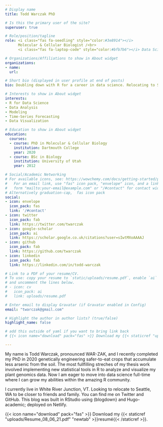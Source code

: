 ```yaml
---
# Display name
title: Todd Warczak PhD

# Is this the primary user of the site?
superuser: true

# Role/position/tagline
role: <i class="fas fa-seedling" style="color:#3e8914"></i>
      Molecular & Cellular Biologist /<br>
      <i class="fas fa-laptop-code" style="color:#bfb7b6"></i> Data Scientist

# Organizations/Affiliations to show in About widget
organizations:
- name:
  url:

# Short bio (displayed in user profile at end of posts)
bio: Doubling down with R for a career in data science. Relocating to Seattle.

# Interests to show in About widget
interests:
- R for Data Science
- Data Analysis
- Modeling
- Time-Series Forecasting
- Data Visualization

# Education to show in About widget
education:
  courses:
  - course: PhD in Molecular & Cellular Biology
    institution: Dartmouth College
    year: 2020
  - course: BSc in Biology
    institution: University of Utah
    year: 2012

# Social/Academic Networking
# For available icons, see: https://wowchemy.com/docs/getting-started/page-builder/#icons
#   For an email link, use "fas" icon pack, "envelope" icon, and a link in the
#   form "mailto:your-email@example.com" or "/#contact" for contact widget.
# Alternatively graduation-cap,  fas icon pack
social:
- icon: envelope
  icon_pack: fas
  link: '/#contact'
- icon: twitter
  icon_pack: fab
  link: https://twitter.com/twarczak
- icon: google-scholar 
  icon_pack: ai
  link: https://scholar.google.co.uk/citations?user=sIwtMXoAAAAJ
- icon: github
  icon_pack: fab
  link: https://github.com/twarczak
- icon: linkedin
  icon_pack: fab
  link: https://linkedin.com/in/todd-warczak

# Link to a PDF of your resume/CV.
# To use: copy your resume to `static/uploads/resume.pdf`, enable `ai` icons in `params.toml`, 
# and uncomment the lines below.
# - icon: cv
#   icon_pack: ai
#   link: uploads/resume.pdf

# Enter email to display Gravatar (if Gravatar enabled in Config)
email: "twarczak@gmail.com"

# Highlight the author in author lists? (true/false)
highlight_name: false

# add this outside of yaml if you want to bring link back
# {{< icon name="download" pack="fas" >}} Download my {{< staticref "uploads/demo_resume.pdf" "newtab" >}}resumé{{< /staticref >}}.

---
```


My name is Todd Warczak, pronounced WAR-ZAK, and I recently completed my PhD in 2020 genetically engineering safer-to-eat crops that accumulate less arsenic from the soil. The most fullfilling streches of my thesis work involved implementing new statistical tools in R to analyze and visualize my plant genomics data. Now I am eager to move into data science full-time where I can grow my abilities within the amazing R community. 

I currently live in White River Junction, VT. Looking to relocate to Seattle, WA to be closer to friends and family. You can find me on Twitter and GitHub. This blog was built in RStudio using {blogdown} and Hugo-academic; deployed on Netlify. 

{{< icon name="download" pack="fas" >}} Download my {{< staticref "uploads/Resume_08_06_21.pdf" "newtab" >}}resumé{{< /staticref >}}.
